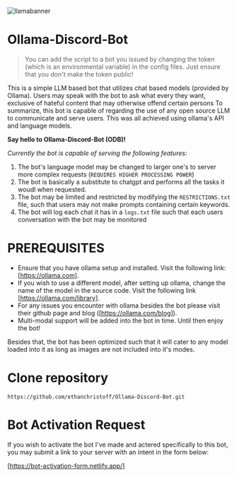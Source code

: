 ![llamabanner](https://github.com/user-attachments/assets/3d5cfb76-ee25-48e2-a78f-46c59e7e0e88)

# Ollama-Discord-Bot

> You can add the script to a bot you issued by changing the token (which is an environmental variable) in the config files.
> Just ensure that you don't make the token public!

This is a simple LLM based bot that utilizes chat based models (provided by Ollama). Users may speak with the bot to ask what every they want,
exclusive of hateful content that may otherwise offend certain persons To summarize, this bot is capable of regarding the use of any open
source LLM to communicate and serve users. This was all achieved using ollama's API and language models.

**Say hello to Ollama-Discord-Bot (ODB)!**

_Currently the bot is capable of serving the following features:_
1. The bot's language model may be changed to larger one's to server more complex requests (`REQUIRES HIGHER PROCESSING POWER`)
2. The bot is basically a substitute to chatgpt and performs all the tasks it woudl when requested.
3. The bot may be limited and restricted by modifying the `RESTRICTIONS.txt` file, such that users may not make prompts containing certain keywords.
4. The bot will log each chat it has in a `logs.txt` file such that each users conversation with the bot may be monitored

# PREREQUISITES

- Ensure that you have ollama setup and installed. Visit the following link: [https://ollama.com].
- If you wish to use a different model, after setting up ollama, change the name of the model in the source code. Visit the following link [https://ollama.com/library].
- For any issues you encounter with ollama besides the bot please visit their github page and blog ([https://ollama.com/blog]).
- Multi-modal support will be added into the bot in time. Until then enjoy the bot!

Besides that, the bot has been optimized such that it will cater to any model loaded into it as long as images are not included into it's
modes.

# Clone repository
```
https://github.com/ethanchristoff/Ollama-Discord-Bot.git
```

# Bot Activation Request
If you wish to activate the bot I've made and actered specifically to this bot, you may submit a link to your server with an intent in the form below:

[https://bot-activation-form.netlify.app/]
